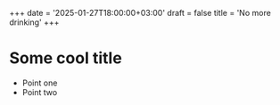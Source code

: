 +++
date = '2025-01-27T18:00:00+03:00'
draft = false
title = 'No more drinking'
+++

# Some cool title

- Point one 
- Point two